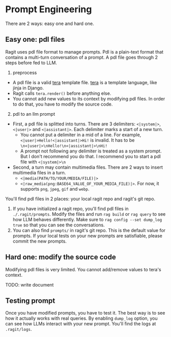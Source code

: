 # Prompt Engineering

There are 2 ways: easy one and hard one.

## Easy one: pdl files

Ragit uses pdl file format to manage prompts. Pdl is a plain-text format that contains a multi-turn conversation of a prompt. A pdl file goes through 2 steps before fed to LLM.

1. preprocess
  - A pdl file is a valid [tera](https://keats.github.io/tera/) template file. [tera](https://keats.github.io/tera/) is a template language, like jinja in Django.
  - Ragit calls `tera.render()` before anything else.
  - You cannot add new values to its context by modifying pdl files. In order to do that, you have to modify the source code.
2. pdl to an llm prompt
  - First, a pdl file is splitted into turns. There are 3 delimiters: `<|system|>`, `<|user|>` and `<|assistant|>`. Each delimiter marks a start of a new turn.
    - You cannot put a delimiter in a mid of a line. For example, `<|user|>Hello!<|assistant|>Hi!` is invalid. It has to be `\n<|user|>\nHello!\n<|assistant|>\nHi!`
    - A prompt not following any delimiter is treated as a system prompt. But I don't recommend you do that. I recommend you to start a pdl file with `<|system|>\n`
  - Second, a turn may contain multimedia files. There are 2 ways to insert multimedia files in a turn.
    - `<|media(PATH/TO/YOUR/MEDIA/FILE)|>`
    - `<|raw_media(png:BASE64_VALUE_OF_YOUR_MEDIA_FILE)|>`. For now, it supports `png`, `jpeg`, `gif` and `webp`.

You'll find pdl files in 2 places: your local ragit repo and ragit's git repo.

1. If you have initialized a ragit repo, you'll find pdl files in `./.ragit/prompts`. Modify the files and run `rag build` or `rag query` to see how LLM behaves differently. Make sure to `rag config --set dump_log true` so that you can see the conversations.
2. You can also find `prompts/` in ragit's git repo. This is the default value for prompts. If your local tests on your new prompts are satisfiable, please commit the new prompts.

## Hard one: modify the source code

Modifying pdl files is very limited. You cannot add/remove values to tera's context.

TODO: write document

## Testing prompt

Once you have modified prompts, you have to test it. The best way is to see how it actually works with real queries. By enabling `dump_log` option, you can see how LLMs interact with your new prompt. You'll find the logs at `.ragit/logs`.
